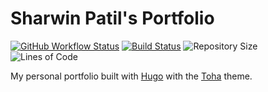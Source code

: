 # Sharwin Patil's Portfolio

[![GitHub Workflow Status](https://img.shields.io/github/actions/workflow/status/Sharwin24/sharwin24.github.io/hugo.yaml?branch=main&style=flat)](https://github.com/Sharwin24/sharwin24.github.io/actions)
[![Build Status](https://actions-badge.atrox.dev/Sharwin24/sharwin24.github.io/badge?ref=main)](https://actions-badge.atrox.dev/Sharwin24/sharwin24.github.io/goto?ref=main)
![Repository Size](https://img.shields.io/github/repo-size/Sharwin24/sharwin24.github.io)
![Lines of Code](https://img.shields.io/tokei/lines/github/Sharwin24/sharwin24.github.io)

My personal portfolio built with [Hugo](https://gohugo.io/) with the [Toha](https://github.com/hugo-toha/toha) theme.
